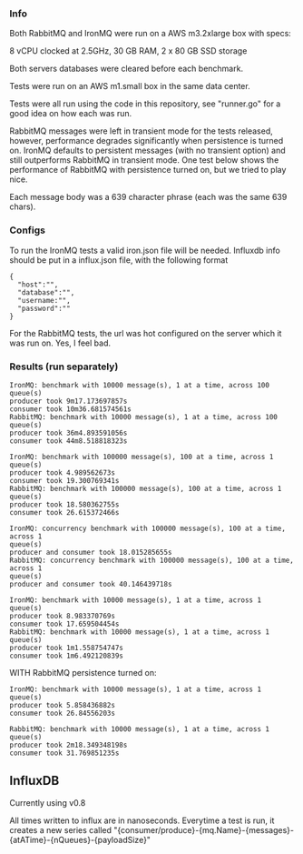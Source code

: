
### Info

Both RabbitMQ and IronMQ were run on a AWS m3.2xlarge box with specs:

8 vCPU clocked at 2.5GHz, 30 GB RAM, 2 x 80 GB SSD storage

Both servers databases were cleared before each benchmark.

Tests were run on an AWS m1.small box in the same data center.

Tests were all run using the code in this repository, see "runner.go" for a good
idea on how each was run.

RabbitMQ messages were left in transient mode for the tests released, however,
performance degrades significantly when persistence is turned on. IronMQ
defaults to persistent messages (with no transient option) and still outperforms RabbitMQ
in transient mode. One test below shows the performance of RabbitMQ with
persistence turned on, but we tried to play nice.

Each message body was a 639 character phrase (each was the same 639 chars).

### Configs

To run the IronMQ tests a valid iron.json file will be needed.
Influxdb info should be put in a influx.json file, with the following format
```
{
  "host":"",
  "database":"",
  "username:"",
  "password":""
}
```
For the RabbitMQ tests, the url was hot configured on the server which it was
run on. Yes, I feel bad.

### Results (run separately)

```
IronMQ: benchmark with 10000 message(s), 1 at a time, across 100 queue(s)
producer took 9m17.173697857s
consumer took 10m36.681574561s
RabbitMQ: benchmark with 10000 message(s), 1 at a time, across 100 queue(s)
producer took 36m4.893591056s
consumer took 44m8.518818323s
```

```
IronMQ: benchmark with 100000 message(s), 100 at a time, across 1 queue(s)
producer took 4.989562673s
consumer took 19.300769341s
RabbitMQ: benchmark with 100000 message(s), 100 at a time, across 1 queue(s)
producer took 18.580362755s
consumer took 26.615372466s
```

```
IronMQ: concurrency benchmark with 100000 message(s), 100 at a time, across 1
queue(s)
producer and consumer took 18.015285655s
RabbitMQ: concurrency benchmark with 100000 message(s), 100 at a time, across 1
queue(s)
producer and consumer took 40.146439718s
```

```
IronMQ: benchmark with 10000 message(s), 1 at a time, across 1 queue(s)
producer took 8.983370769s
consumer took 17.659504454s
RabbitMQ: benchmark with 10000 message(s), 1 at a time, across 1 queue(s)
producer took 1m1.558754747s
consumer took 1m6.492120839s
```

WITH RabbitMQ persistence turned on:

```
IronMQ: benchmark with 10000 message(s), 1 at a time, across 1 queue(s)
producer took 5.858436882s
consumer took 26.84556203s

RabbitMQ: benchmark with 10000 message(s), 1 at a time, across 1 queue(s)
producer took 2m18.349348198s
consumer took 31.769851235s
```

## InfluxDB
Currently using v0.8

All times written to influx are in nanoseconds. Everytime a test is run, it creates a new series called "{consumer/produce}-{mq.Name}-{messages}-{atATime}-{nQueues}-{payloadSize}"

